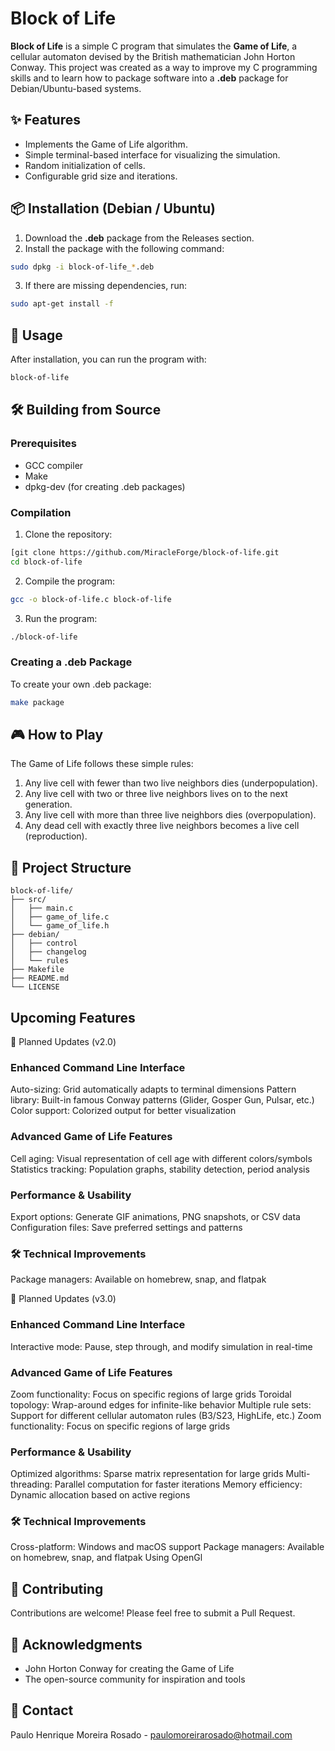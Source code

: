 # Block of Life

**Block of Life** is a simple C program that simulates the **Game of Life**, a cellular automaton devised by the British mathematician John Horton Conway. This project was created as a way to improve my C programming skills and to learn how to package software into a **.deb** package for Debian/Ubuntu-based systems.

## ✨ Features

* Implements the Game of Life algorithm.
* Simple terminal-based interface for visualizing the simulation.
* Random initialization of cells.
* Configurable grid size and iterations.

## 📦 Installation (Debian / Ubuntu)

1. Download the **.deb** package from the Releases section.
2. Install the package with the following command:

```bash
sudo dpkg -i block-of-life_*.deb
```

3. If there are missing dependencies, run:

```bash
sudo apt-get install -f
```

## 🚀 Usage

After installation, you can run the program with:

```bash
block-of-life
```

## 🛠️ Building from Source

### Prerequisites

* GCC compiler
* Make
* dpkg-dev (for creating .deb packages)

### Compilation

1. Clone the repository:
```bash
[git clone https://github.com/MiracleForge/block-of-life.git
cd block-of-life
```

2. Compile the program:
```bash
gcc -o block-of-life.c block-of-life
```

3. Run the program:
```bash
./block-of-life
```

### Creating a .deb Package

To create your own .deb package:

```bash
make package
```

## 🎮 How to Play

The Game of Life follows these simple rules:

1. Any live cell with fewer than two live neighbors dies (underpopulation).
2. Any live cell with two or three live neighbors lives on to the next generation.
3. Any live cell with more than three live neighbors dies (overpopulation).
4. Any dead cell with exactly three live neighbors becomes a live cell (reproduction).

## 📁 Project Structure

```
block-of-life/
├── src/
│   ├── main.c
│   ├── game_of_life.c
│   └── game_of_life.h
├── debian/
│   ├── control
│   ├── changelog
│   └── rules
├── Makefile
├── README.md
└── LICENSE
```
## Upcoming Features
🎯 Planned Updates (v2.0)
### Enhanced Command Line Interface

Auto-sizing: Grid automatically adapts to terminal dimensions
Pattern library: Built-in famous Conway patterns (Glider, Gosper Gun, Pulsar, etc.)
Color support: Colorized output for better visualization

### Advanced Game of Life Features

Cell aging: Visual representation of cell age with different colors/symbols
Statistics tracking: Population graphs, stability detection, period analysis

### Performance & Usability

Export options: Generate GIF animations, PNG snapshots, or CSV data
Configuration files: Save preferred settings and patterns

### 🛠️ Technical Improvements

Package managers: Available on homebrew, snap, and flatpak

🎯 Planned Updates (v3.0)
### Enhanced Command Line Interface

Interactive mode: Pause, step through, and modify simulation in real-time

### Advanced Game of Life Features

Zoom functionality: Focus on specific regions of large grids
Toroidal topology: Wrap-around edges for infinite-like behavior
Multiple rule sets: Support for different cellular automaton rules (B3/S23, HighLife, etc.)
Zoom functionality: Focus on specific regions of large grids

### Performance & Usability

Optimized algorithms: Sparse matrix representation for large grids
Multi-threading: Parallel computation for faster iterations
Memory efficiency: Dynamic allocation based on active regions

### 🛠️ Technical Improvements

Cross-platform: Windows and macOS support
Package managers: Available on homebrew, snap, and flatpak
Using OpenGl

## 🤝 Contributing

Contributions are welcome! Please feel free to submit a Pull Request.

## 🙏 Acknowledgments

* John Horton Conway for creating the Game of Life
* The open-source community for inspiration and tools

## 📧 Contact

Paulo Henrique Moreira Rosado - paulomoreirarosado@hotmail.com
